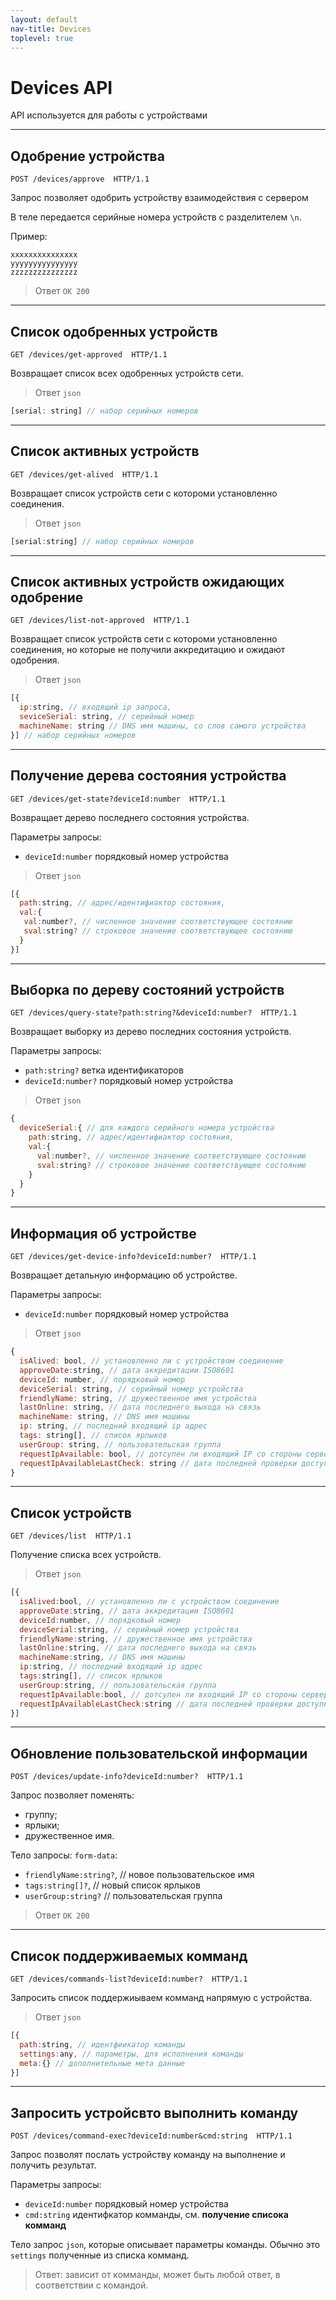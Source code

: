 ```yaml
---
layout: default
nav-title: Devices
toplevel: true
---
```

# Devices API

API используется для работы с устройствами

***
## Одобрение устройства
```http
POST /devices/approve  HTTP/1.1
```
Запрос позволяет одобрить устройству взаимодействия с сервером

В теле передается серийные номера устройств с разделителем `\n`.

Пример:
```
xxxxxxxxxxxxxxx
yyyyyyyyyyyyyyy
zzzzzzzzzzzzzzz
```

> Ответ `OK 200` 

***
## Список одобренных устройств
```http
GET /devices/get-approved  HTTP/1.1
```

Возвращает список всех одобренных устройств сети.
> Ответ `json`
```js
[serial: string] // набор серийных номеров
``` 


***
## Список активных устройств
```http
GET /devices/get-alived  HTTP/1.1
```

Возвращает список устройств сети с котороми установленно соединения.

> Ответ `json`
```js
[serial:string] // набор серийных номеров
``` 

***
## Список активных устройств ожидающих одобрение
```http
GET /devices/list-not-approved  HTTP/1.1
```

Возвращает список устройств сети с котороми установленно соединения, но которые не получили аккредитацию и ожидают одобрения.

> Ответ `json`
```js
[{
  ip:string, // входящий ip запроса,
  seviceSerial: string, // серийный номер
  machineName: string // DNS имя машины, со слов самого устройства 
}] // набор серийных номеров
``` 

***
## Получение дерева состояния устройства
 ```http
GET /devices/get-state?deviceId:number  HTTP/1.1
```

Возвращает дерево последнего состояния устройства.

Параметры запросы:
 - `deviceId:number` порядковый номер устройства
  
> Ответ `json`
```js
[{
  path:string, // адрес/идентифиактор состояния,
  val:{
   val:number?, // численное значение соответствующее состоянию
   sval:string? // строковое значение соответствующее состоянию
  }
}]
```
 
***
## Выборка по дереву состояний устройств
```http
GET /devices/query-state?path:string?&deviceId:number?  HTTP/1.1
```

Возвращает выборку из дерево последних состояния устройств.

Параметры запросы:
 - `path:string?` ветка идентификаторов 
 - `deviceId:number?` порядковый номер устройства
 
> Ответ `json`
```js
{
  deviceSerial:{ // для каждого серийного номера устройства 
    path:string, // адрес/идентифиактор состояния,
    val:{
      val:number?, // численное значение соответствующее состоянию
      sval:string? // строковое значение соответствующее состоянию
    }
  }
}
```
 
***
## Информация об устройстве
```http
GET /devices/get-device-info?deviceId:number?  HTTP/1.1
```

Возвращает детальную информацию об устройстве.

Параметры запросы:
 - `deviceId:number` порядковый номер устройства
 
> Ответ `json`
```js
{
  isAlived: bool, // установленно ли с устройством соединение
  approveDate:string, // дата аккредитации ISO8601
  deviceId: number, // порядковый номер
  deviceSerial: string, // серийный номер устройства
  friendlyName: string, // дружественное имя устройства
  lastOnline: string, // дата последнего выхода на связь
  machineName: string, // DNS имя машины
  ip: string, // последний входящий ip адрес
  tags: string[], // список ярлыков
  userGroup: string, // пользовательская группа
  requestIpAvailable: bool, // дотсупен ли входящий IP со стороны сервера
  requestIpAvailableLastCheck: string // дата последней проверки доступности IP, ISO8601
}
```
 
***
## Список устройств
```http
GET /devices/list  HTTP/1.1
```

Получение списка всех устройств.

> Ответ `json`
```js
[{
  isAlived:bool, // установленно ли с устройством соединение
  approveDate:string, // дата аккредитации ISO8601
  deviceId:number, // порядковый номер
  deviceSerial:string, // серийный номер устройства
  friendlyName:string, // дружественное имя устройства
  lastOnline:string, // дата последнего выхода на связь
  machineName:string, // DNS имя машины
  ip:string, // последний входящий ip адрес
  tags:string[], // список ярлыков
  userGroup:string, // пользовательская группа
  requestIpAvailable:bool, // дотсупен ли входящий IP со стороны сервера
  requestIpAvailableLastCheck:string // дата последней проверки доступности IP, ISO8601
}]
```

***
## Обновление пользовательской информации
```http
POST /devices/update-info?deviceId:number?  HTTP/1.1
```

Запрос позволяет поменять:
 - группу;
 - ярлыки;
 - дружественное имя.
 
Тело запросы: `form-data`:
  - `friendlyName:string?`, // новое пользовательское имя 
  - `tags:string[]?`, // новый список ярлыков
  - `userGroup:string?` // пользовательская группа

> Ответ `OK 200`

***
## Список поддерживаемых комманд
```http
GET /devices/commands-list?deviceId:number?  HTTP/1.1
```

Запросить список поддержиываем комманд напрямую с устройства.
 
> Ответ `json`
```js
[{
  path:string, // идентфиикатор команды
  settings:any, // параметры, для исполнения команды
  meta:{} // дополнительные мета данные
}]
```

***
## Запросить устройсвто выполнить команду
```http
POST /devices/command-exec?deviceId:number&cmd:string  HTTP/1.1
```

Запрос позволят послать устройству команду на выполнение и получить результат.

Параметры запросы:
  - `deviceId:number` порядковый номер устройства
  - `cmd:string` идентифкатор комманды, см. __получение списока комманд__
  
Тело запрос `json`, которые описывает параметры команды. 
Обычно это `settings` полученные из списка комманд.

> Ответ: зависит от комманды, может быть любой ответ, в соответствии с командой.
